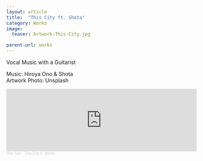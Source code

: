 ```yaml
---
layout: article
title:  "This City ft. Shota"
category: Works
image:
  teaser: Artwork-This-City.jpg

parent-url: works
---
```


Vocal Music with a Guitarist

<p1>Music: Hiroya Ono & Shota<br>
Artwork Photo: Unsplash<p1/>

<iframe width="100%" height="166" scrolling="no" frameborder="no" allow="autoplay" src="https://w.soundcloud.com/player/?url=https%3A//api.soundcloud.com/tracks/818043562&color=%23ff5500&auto_play=false&hide_related=false&show_comments=true&show_user=true&show_reposts=false&show_teaser=true"></iframe><div style="font-size: 10px; color: #cccccc;line-break: anywhere;word-break: normal;overflow: hidden;white-space: nowrap;text-overflow: ellipsis; font-family: Interstate,Lucida Grande,Lucida Sans Unicode,Lucida Sans,Garuda,Verdana,Tahoma,sans-serif;font-weight: 100;"><a href="https://soundcloud.com/hiroya-ono" title="Ono San" target="_blank" style="color: #cccccc; text-decoration: none;">Ono San</a> · <a href="https://soundcloud.com/hiroya-ono/this-city-ft-shota" title="This City ft. Shota" target="_blank" style="color: #cccccc; text-decoration: none;">This City ft. Shota</a></div>